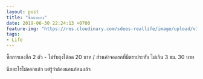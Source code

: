 ```yaml
---
layout: post
title: "ซื้อกางเกง"
date: 2019-06-30 22:24:13 +0700
feature-img: "https://res.cloudinary.com/sdees-reallife/image/upload/v1555658919/sample_feature_img.png"
tags:
- Life
---
```

ซื้อการเกงอีก 2 ตัว - ไม่รับถุงได้ลด 20 บาท / ส่วนค่าจอดรถที่มีตราประทับ ไม่เกิน 3 ชม. 30 บาท

<i class="fa fa-child" style="color:plum"></i>

นึกอะไรไม่ออกแล้ว แต่รู้ว่าต้องนอนก่อนแล้ว
